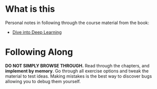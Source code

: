 # What is this

Personal notes in following through the course material from the book:

- [Dive into Deep Learning](http://d2l.ai/index.html)

# Following Along

**DO NOT SIMPLY BROWSE THROUGH.**
Read through the chapters, and **implement by memory**.
Go through all exercise options and tweak the material to test ideas. Making mistakes is the best way to discover bugs allowing you to debug them yourself.
